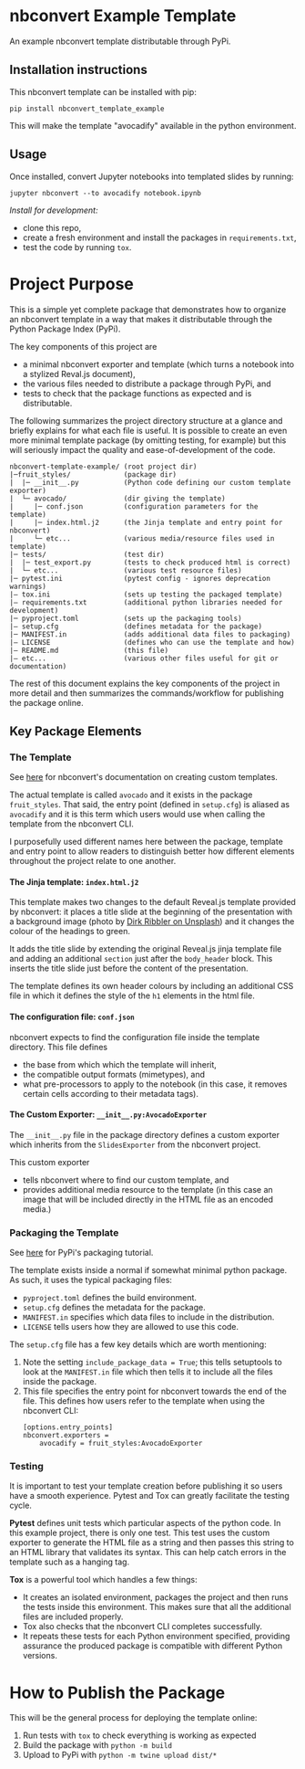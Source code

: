 # nbconvert Example Template
An example nbconvert template distributable through PyPi.

## Installation instructions
This nbconvert template can be installed with pip:
```
pip install nbconvert_template_example
```
This will make the template "avocadify" available in the python environment.


## Usage
Once installed, convert Jupyter notebooks into templated slides by running:

```
jupyter nbconvert --to avocadify notebook.ipynb
```
_Install for development:_
* clone this repo,
* create a fresh environment and install the packages in `requirements.txt`,
* test the code by running `tox`.

# Project Purpose

This is a simple yet complete package that demonstrates how to organize an
nbconvert template in a way that makes it distributable through the Python
Package Index (PyPi).

The key components of this project are
* a minimal nbconvert  exporter and template (which turns a notebook into a
  stylized Reval.js document),
* the various files needed to distribute a package through PyPi, and
* tests to check that the package functions as expected and is distributable.

The following summarizes the project directory structure at a glance and briefly
explains for what each file is useful. It is possible to create
an even more minimal template package (by omitting testing, for example)
but this will seriously impact the quality and ease-of-development of the
code.
```
nbconvert-template-example/ (root project dir)
|─fruit_styles/             (package dir)
|  |─ __init__.py           (Python code defining our custom template exporter)
|  └─ avocado/              (dir giving the template)
|     |─ conf.json          (configuration parameters for the template)
|     |─ index.html.j2      (the Jinja template and entry point for nbconvert)
|     └─ etc...             (various media/resource files used in template)
|─ tests/                   (test dir)
|  |─ test_export.py        (tests to check produced html is correct)
|  └─ etc...                (various test resource files)
|─ pytest.ini               (pytest config - ignores deprecation warnings)
|— tox.ini                  (sets up testing the packaged template)
|— requirements.txt         (additional python libraries needed for development)
|─ pyproject.toml           (sets up the packaging tools)
|— setup.cfg                (defines metadata for the package)
|─ MANIFEST.in              (adds additional data files to packaging)
|— LICENSE                  (defines who can use the template and how)
|— README.md                (this file)
|— etc...                   (various other files useful for git or documentation)
```

The rest of this document explains the key components of the project in more
detail and then summarizes the commands/workflow for publishing the package
online.

## Key Package Elements
### The Template

See [here](https://nbconvert.readthedocs.io/en/latest/customizing.html) for nbconvert's documentation on creating custom templates.

The actual template is called `avocado` and it exists in the package
`fruit_styles`. That said, the entry point (defined in `setup.cfg`) is aliased
as `avocadify` and it is this term which users would use when calling the
template from the nbconvert CLI.

I purposefully used different names here between the package, template and entry
point to allow readers to distinguish better how different elements throughout
the project relate to one another.

#### The Jinja template: `index.html.j2`

This template makes two changes to the default Reveal.js template provided by
nbconvert: it places a title slide at the beginning of the presentation with a
background image (photo by [Dirk Ribbler on Unsplash](https://unsplash.com/photos/xEFoRSMT-x4)) and it changes the colour of the headings to green.

It adds the title slide by extending the original Reveal.js jinja template file
and adding an additional `section` just after the `body_header` block. This
inserts the title slide just before the content of the presentation.

The template defines its own header colours by including an additional CSS file
in which it defines the style of the `h1` elements in the html file.

#### The configuration file: `conf.json`

nbconvert expects to find the configuration file inside the template directory.
This file defines
* the base from which which the template will inherit,
* the compatible output formats (mimetypes), and
* what pre-processors to apply to the notebook (in this case, it removes certain
  cells according to their metadata tags).

#### The Custom Exporter: `__init__.py:AvocadoExporter`

The `__init__.py` file in the package directory defines a custom exporter which
inherits from the `SlidesExporter` from the nbconvert project.

This custom exporter
* tells nbconvert where to find our custom template, and
* provides additional media resource to the template (in this case an image
  that will be included directly in the HTML file as an encoded media.)

### Packaging the Template

See [here](ging.python.org/tutorials/packaging-projects/) for PyPi's packaging tutorial.

The template exists inside a normal if somewhat minimal python package. As such,
it uses the typical packaging files:
* `pyproject.toml` defines the build environment.
* `setup.cfg` defines the metadata for the package.
* `MANIFEST.in` specifies which data files to include in the distribution.
* `LICENSE` tells users how they are allowed to use this code.

The `setup.cfg` file has a few key details which are worth mentioning:
1. Note the setting `include_package_data = True`; this tells setuptools to look
   at the `MANIFEST.in` file which then tells it to include all the files inside
   the package.
2. This file specifies the entry point for nbconvert towards the end of the
   file. This defines how users refer to the template when using the nbconvert
   CLI:
   ```
   [options.entry_points]
   nbconvert.exporters =
       avocadify = fruit_styles:AvocadoExporter
   ```

### Testing

It is important to test your template creation before publishing it so users
have a smooth experience. Pytest and Tox can greatly facilitate the testing
cycle.

**Pytest** defines unit tests which particular aspects of the python code. In this
example project, there is only one test. This test uses the custom exporter to
generate the HTML file as a string and then passes this string to an HTML
library that validates its syntax. This can help catch errors in the template such as a hanging tag.

**Tox** is a powerful tool which handles a few things:
* It creates an isolated environment, packages the project and then runs
the tests inside this environment. This makes sure that all the additional
files are included properly.
* Tox also checks that the nbconvert CLI completes successfully.
* It repeats these tests for each Python environment specified, providing
  assurance the produced package is compatible with different Python versions.


# How to Publish the Package

This will be the general process for deploying the template online:

1. Run tests with `tox` to check everything is working as expected
2. Build the package with `python -m build`
3. Upload to PyPi with `python -m twine upload dist/*`
